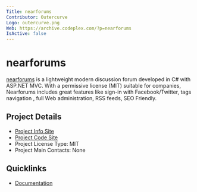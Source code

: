 ```yaml
---
Title: nearforums
Contributor: Outercurve
Logo: outercurve.png
Web: https://archive.codeplex.com/?p=nearforums
IsActive: false
---
```

# nearforums

[nearforums](https://archive.codeplex.com/?p=nearforums) is a lightweight modern discussion forum developed in C# with ASP.NET MVC. With a permissive license (MIT) suitable for companies, Nearforums includes great features like sign-in with Facebook/Twitter, tags navigation , full Web administration, RSS feeds, SEO Friendly.

## Project Details

* [Project Info Site](https://archive.codeplex.com/?p=nearforums)
* [Project Code Site](https://codeplexarchive.blob.core.windows.net/archive/projects/nearforums/nearforums.zip)
* Project License Type: MIT
* Project Main Contacts: None

## Quicklinks

* [Documentation](https://archive.codeplex.com/?p=nearforums)
